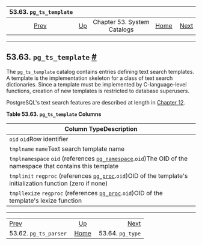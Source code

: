 <!--?xml version="1.0" encoding="UTF-8" standalone="no"?-->

|                  53.63. `pg_ts_template`                 |                                                   |                             |                                                       |                                                |
| :------------------------------------------------------: | :------------------------------------------------ | :-------------------------: | ----------------------------------------------------: | ---------------------------------------------: |
| [Prev](catalog-pg-ts-parser.html "53.62. pg_ts_parser")  | [Up](catalogs.html "Chapter 53. System Catalogs") | Chapter 53. System Catalogs | [Home](index.html "PostgreSQL 17devel Documentation") |  [Next](catalog-pg-type.html "53.64. pg_type") |

***

## 53.63. `pg_ts_template` [#](#CATALOG-PG-TS-TEMPLATE)

[]()

The `pg_ts_template` catalog contains entries defining text search templates. A template is the implementation skeleton for a class of text search dictionaries. Since a template must be implemented by C-language-level functions, creation of new templates is restricted to database superusers.

PostgreSQL's text search features are described at length in [Chapter 12](textsearch.html "Chapter 12. Full Text Search").

**Table 53.63. `pg_ts_template` Columns**

| Column TypeDescription                                                                                                                                         |
| -------------------------------------------------------------------------------------------------------------------------------------------------------------- |
| `oid` `oid`Row identifier                                                                                                                                      |
| `tmplname` `name`Text search template name                                                                                                                     |
| `tmplnamespace` `oid` (references [`pg_namespace`](catalog-pg-namespace.html "53.32. pg_namespace").`oid`)The OID of the namespace that contains this template |
| `tmplinit` `regproc` (references [`pg_proc`](catalog-pg-proc.html "53.39. pg_proc").`oid`)OID of the template's initialization function (zero if none)         |
| `tmpllexize` `regproc` (references [`pg_proc`](catalog-pg-proc.html "53.39. pg_proc").`oid`)OID of the template's lexize function                              |

***

|                                                          |                                                       |                                                |
| :------------------------------------------------------- | :---------------------------------------------------: | ---------------------------------------------: |
| [Prev](catalog-pg-ts-parser.html "53.62. pg_ts_parser")  |   [Up](catalogs.html "Chapter 53. System Catalogs")   |  [Next](catalog-pg-type.html "53.64. pg_type") |
| 53.62. `pg_ts_parser`                                    | [Home](index.html "PostgreSQL 17devel Documentation") |                               53.64. `pg_type` |
